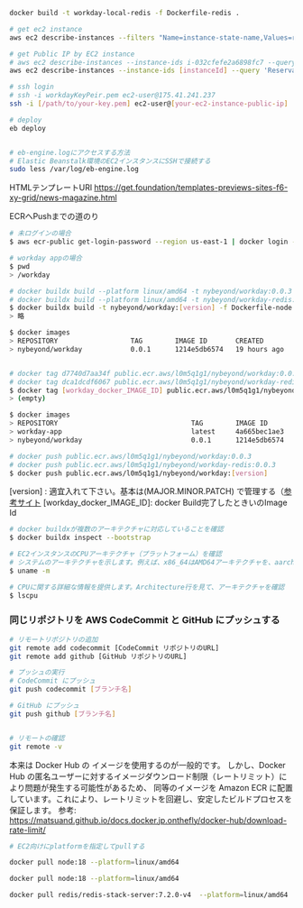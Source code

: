 
```bash
docker build -t workday-local-redis -f Dockerfile-redis .

```

```bash
# get ec2 instance
aws ec2 describe-instances --filters "Name=instance-state-name,Values=running" --query 'Reservations[*].Instances[*].InstanceId' --output text

# get Public IP by EC2 instance
# aws ec2 describe-instances --instance-ids i-032cfefe2a6898fc7 --query 'Reservations[*].Instances[*].PublicIpAddress' --output text
aws ec2 describe-instances --instance-ids [instanceId] --query 'Reservations[*].Instances[*].PublicIpAddress' --output text

# ssh login
# ssh -i workdayKeyPeir.pem ec2-user@175.41.241.237
ssh -i [/path/to/your-key.pem] ec2-user@[your-ec2-instance-public-ip]

# deploy
eb deploy
```


```bash

# eb-engine.logにアクセスする方法
# Elastic Beanstalk環境のEC2インスタンスにSSHで接続する
sudo less /var/log/eb-engine.log

```

HTMLテンプレートURl
https://get.foundation/templates-previews-sites-f6-xy-grid/news-magazine.html

ECRへPushまでの道のり
```bash
# 未ログインの場合
$ aws ecr-public get-login-password --region us-east-1 | docker login --username AWS --password-stdin public.ecr.aws/l0m5q1g1

# workday appの場合
$ pwd
> /workday

# docker buildx build --platform linux/amd64 -t nybeyond/workday:0.0.3 -f Dockerfile-node .
# docker buildx build --platform linux/amd64 -t nybeyond/workday-redis:0.0.3 -f Dockerfile-redis .
$ docker buildx build -t nybeyond/workday:[version] -f Dockerfile-node .
> 略

$ docker images
> REPOSITORY                  TAG        IMAGE ID       CREATED        SIZE
> nybeyond/workday            0.0.1      1214e5db6574   19 hours ago   317MB


# docker tag d7740d7aa34f public.ecr.aws/l0m5q1g1/nybeyond/workday:0.0.3
# docker tag dca1dcdf6067 public.ecr.aws/l0m5q1g1/nybeyond/workday-redis:0.0.3
$ docker tag [workday_docker_IMAGE_ID] public.ecr.aws/l0m5q1g1/nybeyond/workday:[version]
> (empty)

$ docker images
> REPOSITORY                                 TAG        IMAGE ID       CREATED        SIZE
> workday-app                                latest     4a665bec1ae3   19 hours ago   317MB
> nybeyond/workday                           0.0.1      1214e5db6574   19 hours ago   317MB

# docker push public.ecr.aws/l0m5q1g1/nybeyond/workday:0.0.3
# docker push public.ecr.aws/l0m5q1g1/nybeyond/workday-redis:0.0.3
$ docker push public.ecr.aws/l0m5q1g1/nybeyond/workday:[version]

```
[version] : 適宜入れて下さい。基本は(MAJOR.MINOR.PATCH) で管理する（[参考サイト](https://learn.microsoft.com/ja-jp/dotnet/core/versions/#semantic-versioning)
[workday_docker_IMAGE_ID]: docker Build完了したときいのImage Id

```bash
# docker buildxが複数のアーキテクチャに対応していることを確認
$ docker buildx inspect --bootstrap

# EC2インスタンスのCPUアーキテクチャ（プラットフォーム）を確認
# システムのアーキテクチャを示します。例えば、x86_64はAMD64アーキテクチャを、aarch64はARMアーキテクチャを意味
$ uname -m

# CPUに関する詳細な情報を提供します。Architecture行を見て、アーキテクチャを確認
$ lscpu

```


### 同じリポジトリを AWS CodeCommit と GitHub にプッシュする

```bash
# リモートリポジトリの追加
git remote add codecommit [CodeCommit リポジトリのURL]
git remote add github [GitHub リポジトリのURL]

# プッシュの実行
# CodeCommit にプッシュ
git push codecommit [ブランチ名]

# GitHub にプッシュ
git push github [ブランチ名]


# リモートの確認
git remote -v

```


本来は Docker Hub の イメージを使用するのが一般的です。
しかし、Docker Hub の匿名ユーザーに対するイメージダウンロード制限（レートリミット）により問題が発生する可能性があるため、
同等のイメージを Amazon ECR に配置しています。これにより、レートリミットを回避し、安定したビルドプロセスを保証します。
参考: https://matsuand.github.io/docs.docker.jp.onthefly/docker-hub/download-rate-limit/

```bash
# EC2向けにplatformを指定してpullする

docker pull node:18 --platform=linux/amd64

docker pull node:18 --platform=linux/amd64

docker pull redis/redis-stack-server:7.2.0-v4  --platform=linux/amd64

```